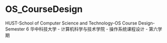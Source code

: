 # OS_CourseDesign
HUST-School of Computer Science and Technology-OS Course Design-Semester 6 
华中科技大学 - 计算机科学与技术学院 - 操作系统课程设计 - 第六学期
